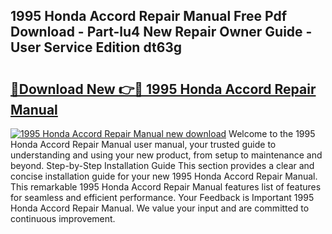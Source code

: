 ## 1995 Honda Accord Repair Manual Free Pdf Download - Part-lu4 New Repair Owner Guide - User Service Edition dt63g

# <h2><a href="http://bc38070.oget.top/?id=1995+Honda+Accord+Repair+Manual">🔗Download New 👉🔴 1995 Honda Accord Repair Manual</a></h2>

[![1995 Honda Accord Repair Manual new download](https://i.imgur.com/5g1atiW.png)](http://bc38070.oget.top/?id=1995+Honda+Accord+Repair+Manual)
Welcome to the 1995 Honda Accord Repair Manual user manual, your trusted guide to understanding and using your new product, from setup to maintenance and beyond. Step-by-Step Installation Guide This section provides a clear and concise installation guide for your new 1995 Honda Accord Repair Manual. This remarkable 1995 Honda Accord Repair Manual features list of features for seamless and efficient performance. Your Feedback is Important 1995 Honda Accord Repair Manual. We value your input and are committed to continuous improvement.
